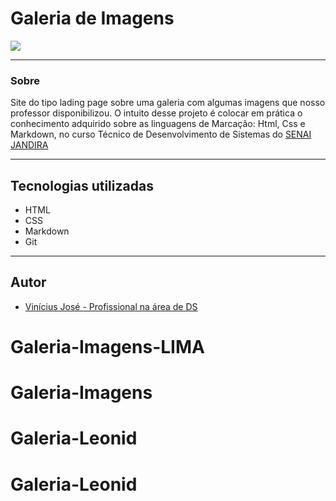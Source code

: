 # Galeria de Imagens

![](./img/Captura%20de%20Tela%202024-09-04%20%C3%A0s%2010.10.45.png)

---
### Sobre
Site do tipo lading page sobre uma galeria com algumas imagens que nosso professor disponibilizou. O intuito desse projeto é colocar em prática o conhecimento adquirido sobre as linguagens de Marcação: Html, Css e Markdown, no curso Técnico de Desenvolvimento de Sistemas do [SENAI JANDIRA](https://sp.senai.br/unidade/jandira/)

---
## Tecnologias utilizadas
- HTML
- CSS
- Markdown
- Git

---
## Autor

- [Vinícius José - Profissional na área de DS ](https://github.com/Vyneelric)
# Galeria-Imagens-LIMA
# Galeria-Imagens
# Galeria-Leonid
# Galeria-Leonid
